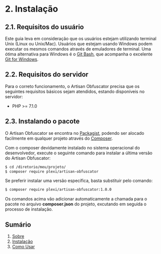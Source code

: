 # 2. Instalação

## 2.1. Requisitos do usuário

Este guia leva em consideração que os usuários estejam utilizando terminal Unix (Linux ou Unix/Mac). Usuários que estejam usando Windows podem executar os mesmos comandos através de emuladores de terminal. Uma ótima alternativa para Windows é o [Git Bash](https://gitforwindows.org/), que acompanha o excelente [Git for Windows](https://gitforwindows.org/).

## 2.2. Requisitos do servidor

Para o correto funcionamento, o Artisan Obfuscator precisa que os seguintes requisitos básicos sejam atendidos, estando disponíveis no servidor:

* PHP >= 7.1.0

## 2.3. Instalando o pacote

O Artisan Obfuscator se encontra no [Packagist](https://packagist.org/), podendo ser alocado facilmente em qualquer projeto através do [Composer](http://getcomposer.org/).

Com o composer devidamente instalado no sistema operacional do desenvolvedor, execute o seguinte comando para instalar a última versão do Artisan Obfuscator:

```bash
$ cd /diretorio/meu/projeto/
$ composer require plexi/artisan-obfuscator
```

Se preferir instalar uma versão específica, basta substituir pelo comando:

```bash
$ composer require plexi/artisan-obfuscator:1.0.0
```

Os comandos acima vão adicionar automaticamente a chamada para o pacote no arquivo **composer.json** do projeto, excutando em seguida o processo de instalação.

## Sumário

1. [Sobre](01-About.md)
2. [Instalação](02-Installation.md)
3. [Como Usar](03-Usage.md)

